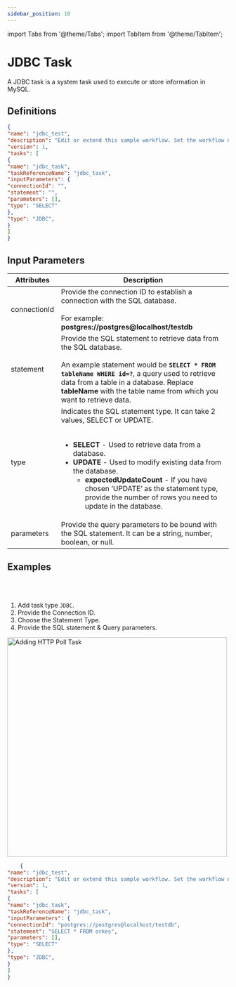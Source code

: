 ```yaml
---
sidebar_position: 10
---
```


import Tabs from '@theme/Tabs';
import TabItem from '@theme/TabItem';

# JDBC Task

A JDBC task is a system task used to execute or store information in MySQL. 

## Definitions

```json
{
"name": "jdbc_test",
"description": "Edit or extend this sample workflow. Set the workflow name to get started",
"version": 1,
"tasks": [
{
"name": "jdbc_task",
"taskReferenceName": "jdbc_task",
"inputParameters": {
"connectionId": "",
"statement": "",
"parameters": [],
"type": "SELECT"
},
"type": "JDBC",
}
]
}
```

## Input Parameters

| Attributes | Description |
| ---------- | ----------- |
| connectionId | Provide the connection ID to establish a connection with the SQL database. <br/><br/>For example: **postgres://postgres@localhost/testdb** |
| statement | Provide the SQL statement to retrieve data from the SQL database. <br/><br/>An example statement would be **`SELECT * FROM tableName WHERE id=?`**, a query used to retrieve data from a table in a database. Replace **tableName** with the table name from which you want to retrieve data. |
| type | Indicates the SQL statement type. It can take 2 values, SELECT or UPDATE.<br/><br/><ul><li>**SELECT** - Used to retrieve data from a database.</li><li>**UPDATE** - Used to modify existing data from the database.<ul><li>**expectedUpdateCount** - If you have chosen ‘UPDATE’ as the statement type, provide the number of rows you need to update in the database.</li></ul></li></ul>|
| parameters | Provide the query parameters to be bound with the SQL statement. It can be a string, number, boolean, or null. | 

## Examples

<Tabs>
<TabItem value="UI" label="UI" className="paddedContent">

<div className="row">
<div className="col col--4">

<br/>
<br/>

1. Add task type `JDBC`.
2. Provide the Connection ID.
3. Choose the Statement Type.
4. Provide the SQL statement & Query parameters.


</div>
<div className="col">
<div className="embed-loom-video">

<p><img src="/content/img/jdbc-worker-task.png" alt="Adding HTTP Poll Task" width="500" height="auto"/></p>

</div>
</div>
</div>



</TabItem>
 <TabItem value="JSON" label="JSON Example">

```json
    {
"name": "jdbc_test",
"description": "Edit or extend this sample workflow. Set the workflow name to get started",
"version": 1,
"tasks": [
{
"name": "jdbc_task",
"taskReferenceName": "jdbc_task",
"inputParameters": {
"connectionId": "postgres://postgres@localhost/testdb",
"statement": "SELECT * FROM orkes",
"parameters": [],
"type": "SELECT"
},
"type": "JDBC",
}
]
}
```

</TabItem>
</Tabs>